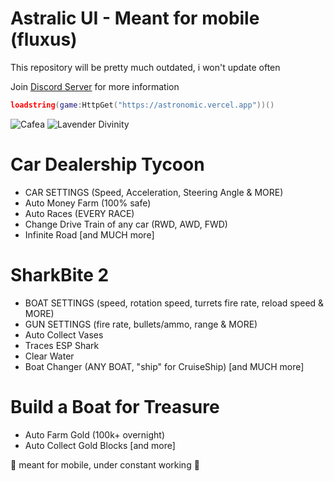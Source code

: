 # Astralic UI - Meant for mobile (fluxus)
This repository will be pretty much outdated, i won't update often

Join [Discord Server](https://discord.gg/dTFRMdDqwX) for more information

```lua
loadstring(game:HttpGet("https://astronomic.vercel.app"))()
```

![Cafea](https://github.com/Astralic62/astralic62/assets/140242928/4000c3db-69f9-426e-bfb6-7ab5c189c3d8)
![Lavender Divinity](https://github.com/Astralic62/astralic62/assets/140242928/1e58002c-758b-4643-be85-b3b822feb310)


# **Car Dealership Tycoon**
- CAR SETTINGS (Speed, Acceleration, Steering Angle & MORE)
- Auto Money Farm (100% safe)
- Auto Races (EVERY RACE)
- Change Drive Train of any car (RWD, AWD, FWD)
- Infinite Road
[and MUCH more]

# **SharkBite 2**
- BOAT SETTINGS (speed, rotation speed, turrets fire rate, reload speed & MORE)
- GUN SETTINGS (fire rate, bullets/ammo, range & MORE)
- Auto Collect Vases
- Traces ESP Shark
- Clear Water
- Boat Changer (ANY BOAT, "ship" for CruiseShip)
[and MUCH more]

# **Build a Boat for Treasure**
- Auto Farm Gold (100k+ overnight)
- Auto Collect Gold Blocks
[and more]

:white_heart: meant for mobile, under constant working :white_heart:
